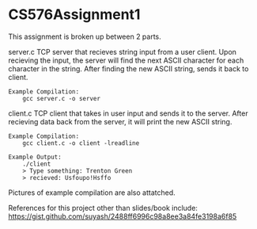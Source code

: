 # CS576Assignment1

This assignment is broken up between 2 parts.

server.c
    TCP server that recieves string input from a user client. Upon recieving
the input, the server will find the next ASCII character for each character
in the string. After finding the new ASCII string, sends it back to client.

    Example Compilation:
        gcc server.c -o server

client.c
    TCP client that takes in user input and sends it to the server. After
recieving data back from the server, it will print the new ASCII string.

    Example Compilation:
        gcc client.c -o client -lreadline

    Example Output:
        ./client
        > Type something: Trenton Green
        > recieved: Usfoupo!Hsffo

Pictures of example compilation are also attatched.

References for this project other than slides/book include:
  https://gist.github.com/suyash/2488ff6996c98a8ee3a84fe3198a6f85
